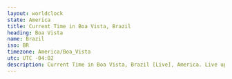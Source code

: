```yaml
---
layout: worldclock
state: America
title: Current Time in Boa Vista, Brazil
heading: Boa Vista
name: Brazil
iso: BR
timezone: America/Boa_Vista
utc: UTC -04:02
description: Current Time in Boa Vista, Brazil [Live], America. Live update now time in Boa Vista, timezone America/Boa_Vista, UTC -04:02, Country ISO code & Current Local Time.
---
```


